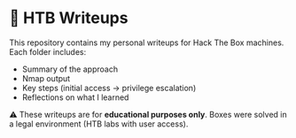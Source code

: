 # 🧠 HTB Writeups

This repository contains my personal writeups for Hack The Box machines.  
Each folder includes:

- Summary of the approach
- Nmap output
- Key steps (initial access → privilege escalation)
- Reflections on what I learned

⚠️ These writeups are for **educational purposes only**. Boxes were solved in a legal environment (HTB labs with user access).
